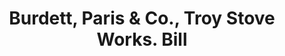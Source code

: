 ---
doi: 10.7916/D8H14D3V
date_other: '1860'
date_other_textual: 1860-1869
form: printed ephemera
genre:
- Invoices
name:
- Burdett, Paris & Co., Troy Stove Works
object_in_context_url: https://biggert.cul.columbia.edu/items/view/ave_biggert_01212
subject_hierarchical_geographic:
- Troy, New York, United States
subject_name:
- Burdett, Paris & Co., Troy Stove Works
title: Burdett, Paris & Co., Troy Stove Works. Bill
sort_title: Burdett, Paris & Co., Troy Stove Works. Bill
call_number: ave_biggert_01212
coordinates:
- 42.73166666666667,-73.69250000000001
pid: ave_biggert_01212
identifiers: ave_biggert_01212
thumbnail: https://derivativo-1.library.columbia.edu/iiif/2/ldpd:343485/full/!256,256/0/native.jpg
permalink: /biggert/ave_biggert_01212/
layout: iiif-image-page
---